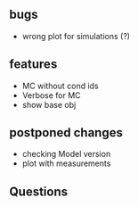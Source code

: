 ## bugs

- wrong plot for simulations (?)

## features

- MC without cond ids
- Verbose for MC
- show base obj

## postponed changes

- checking Model version
- plot with measurements

## Questions
